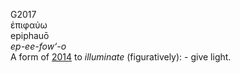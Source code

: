 <body>
  <p>G2017<br>  ἐπιφαύω  <br> epiphauō  <br><i>ep-ee-fow‘-o </i><br>A form of <a href="g2014.htm">2014</a>  to <i>illuminate</i> (figuratively): - give light.<br></p>
 </body>